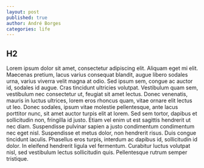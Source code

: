 ```yaml
---
layout: post
published: true
author: André Borges
categories: life
---
```


## H2

Lorem ipsum dolor sit amet, consectetur adipiscing elit. Aliquam eget mi elit. Maecenas pretium, lacus varius consequat blandit, augue libero sodales urna, varius viverra velit magna at odio. Sed ipsum sem, congue ac auctor id, sodales id augue. Cras tincidunt ultricies volutpat. Vestibulum quam sem, vestibulum nec consectetur ut, feugiat sit amet lectus. Donec venenatis, mauris in luctus ultrices, lorem eros rhoncus quam, vitae ornare elit lectus ut leo. Donec sodales, ipsum vitae molestie pellentesque, ante lacus porttitor nunc, sit amet auctor turpis elit at lorem. Sed sem tortor, dapibus et sollicitudin non, fringilla id justo. Etiam vel enim ut est sagittis hendrerit ut nec diam. Suspendisse pulvinar sapien a justo condimentum condimentum nec eget nisl. Suspendisse et metus dolor, non hendrerit risus. Duis congue tincidunt iaculis. Phasellus eros turpis, interdum ac dapibus id, sollicitudin id dolor. In eleifend hendrerit ligula vel fermentum. Curabitur luctus volutpat nisl, sed vestibulum lectus sollicitudin quis. Pellentesque rutrum semper tristique. 